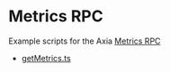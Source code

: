 # Metrics RPC

Example scripts for the Axia [Metrics RPC](https://docs.axc.network/build/axia-apis/metrics-api)

* [getMetrics.ts](./getMetrics.ts)